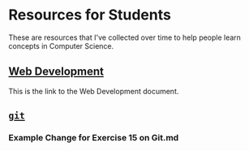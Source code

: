 # Resources for Students
These are resources that I've collected over time to help people learn concepts in Computer Science.

## [Web Development](webdev.md)
This is the link to the Web Development document.

## [`git`](git.md)

### Example Change for Exercise 15 on Git.md